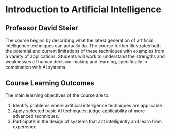 # Introduction to Artificial Intelligence
## Professor David Steier

The course begins by describing what the latest generation of artificial intelligence techniques can actually do. The course further illustrates both the potential and current limitations of these techniques with examples from a variety of applications. Students will work to understand the strengths and weaknesses of human decision-making and learning, specifically in combination with AI systems. 


## Course Learning Outcomes
The main learning objectives of the course are to:

1. Identify problems where artificial intelligence techniques are applicable
2. Apply selected basic AI techniques; judge applicability of more advanced techniques.
3. Participate in the design of systems that act intelligently and learn from experience.
